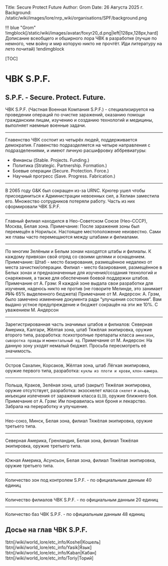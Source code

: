 Title: Secure Protect Future
Author: Grom
Date: 26 Августа 2025 г.
Background: /static/wiki/images/lore/nrp_wiki/organisations/SPF/background.png

!!! blue "Grom"
    !imgblock[/static/wiki/images/avatar/foxyr20_d.png|left|128px,128px,hard]
    Дописание всеобщего и обширного лора ЧВК в разработке (лучше по немного, чем войну и мир которую никто не прочтёт. Иди литературу на лето почитай)
    !endimgblock

[TOC]

# ЧВК S.P.F.

## S.P.F. - Secure. Protect. Future.

ЧВК S.P.F. (Частная Военная Компания S.P.F.) - специализируется на проведении операций по очистке заражений, оказанию помощи гражданским лицам, изучению и созданию технологий и медицины, выполняет наемные военные задачи.

---

Главенство ЧВК состоит из четырёх людей, поддерживается демократия.
Главенство подразделяется на четыре направления с подразделениями, и имеют личную расшифровку аббревиатуры:
- Финансы (Stable. Projects. Funding.)
- Политика (Strategic. Partnership. Formation.)
- Боевые операции (Secure. Protection. Force.)
- Научный прогресс (Save. Progress. Fabrication.)

---

В 2065 году G&K был сокращен из-за URNC. Крюгер ушел чтобы присоединиться к Администрации невоенных сил, а Хелиан заместила его. Множество сотрудников потеряли работу. Часть из них сформировали ЧВК S.P.F.

---

Главный филиал находился в Нео-Советском Союзе (Нео-СССР), Москва, Белая зона.
Примечание: После заражения зоны был перемещён в Норильск. Настоящее местоположение неизвестно. Сами же главы часто перемещаются между штабами и филиалами.

---

По многим Зелёным и Белым зонам находятся штабы и филиалы. К каждому привязан свой отряд со своими целями и оснащением.
Примечание: Штаб - место базирования, размещённое недалеко от места зачистки/операции. Филиал - место базирования, размещённое в Белых зонах и предназначенные для изучения/создания технологий и снаряжения, а также для обеспечения боевой поддержки штабов.
Примечание от А. Грэм: Я каждой зоне выдала свои разработки для изучения, надеюсь никто не против (не говорите Мелинде, это занимает ~~75%~~ 65% выделенного бюджета)
Примечание от М. Андерсон: А. Грэм, было замечено изменение документа ради “улучшения состояния”. Вам выдано устное предупреждение и бюджет сокращён на эти же 10%. С уважением М. Андерсон

---

Зарегистрированная часть значимых штабов и филиалов:
Северная Америка, Калгари, Жёлтая зона, штаб
Тяжёлая экипировка, оружие второго типа, разработка: психотропные препараты класса `амнезиак`, `сыворотка правды` и `моментальный яд`.
Примечание от М. Андерсон: На данную зону уходят немалый бюджет. Просьба пересмотреть её значимость.

---

Остров Сахалин, Корсаков, Жёлтая зона, штаб
Лёгкая экипировка, оружие первого типа, разработка: `куклы из плоти и крови`, `клон-камера`.

---

Польша, Краков, Зелёная зона, штаб (закрыт)
Тяжёлая экипировка, оружие отсутствует, разработка: экзоскелет класса `скелет` и `альфа`, инъекции излечения от заражения класса `ELID`, оружие ближнего боя.
Примечание от А. Грэм: Им понравилась моя броня и лекарство. Забрала на переработку  и улучшение.

---

Нео-союз, Минск, Белая зона, филиал
Тяжёлая экипировка, оружие третьего типа.

---

Северная Америка, Гренландия, Белая зона, филиал
Тяжёлая экипировка, оружие третьего типа.

---

Южная Америка, Асунсьон, Белая зона, филиал
Тяжёлая экипировка, оружие третьего типа.

---

Количество зон под контролем S.P.F. - по официальным данным 40 единиц

---

Количество филиалов ЧВК S.P.F. - по официальным данным 20 единиц

---

Количество баз ЧВК S.P.F. - по официальным данным 48 единиц

## Досье на глав ЧВК S.P.F.

!btn[/wiki/world_lore/etc_info/Koshel|Кошель]
!btn[/wiki/world_lore/etc_info/Yasik|Язык]
!btn[/wiki/world_lore/etc_info/Kaban|Кабан]
!btn[/wiki/world_lore/etc_info/Toriy|Торий]
